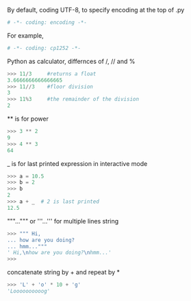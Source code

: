 By default, coding UTF-8, to specify encoding at the top of .py

```python
# -*- coding: encoding -*-
```

For example, 
```python
# -*- coding: cp1252 -*-
```


Python as calculator, differnces of /, // and %
```python
>>> 11/3     #returns a float
3.6666666666666665
>>> 11//3    #floor division
3
>>> 11%3     #the remainder of the division
2
```


** is for power
```python
>>> 3 ** 2
9
>>> 4 ** 3
64
```

_ is for last printed expression in interactive mode
```python
>>> a = 10.5
>>> b = 2
>>> b
2
>>> a + _  # 2 is last printed
12.5
```

"""...""" or '''...''' for multiple lines string
```python
>>> """ Hi,
... how are you doing?
... hmm..."""
' Hi,\nhow are you doing?\nhmm...'
>>>
```

concatenate string by + and repeat by *
```python
>>> 'L' + 'o' * 10 + 'g'
'Loooooooooog'
```


